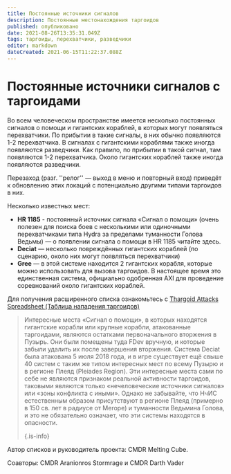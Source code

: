 ```yaml
---
title: Постоянные источники сигналов
description: Постоянные местонахождения таргоидов
published: опубликовано
date: 2021-08-26T13:35:31.049Z
tags: таргоиды, перехватчики, разведчики
editor: markdown
dateCreated: 2021-06-15T11:22:37.088Z
---
```


# Постоянные источники сигналов с таргоидами
Во всем человеческом пространстве имеется несколько постоянных сигналов о помощи и гигантских кораблей, в которых могут появляться перехватчики. По прибытии в такие сигналы, в них обычно появляются 1-2 перехватчика. В сигналах с гигантскими кораблями также иногда появляются разведчики. Как правило, по прибытии в такой сигнал, там появляются 1-2 перехватчика. Около гигантских кораблей также иногда появляются разведчики.

Перезаход (разг. ''релог'' — выход в меню и повторный вход) приведёт к обновлению этих локаций с потенциально другими типами таргоидов в них.

Несколько известных мест:

- **HR 1185** - постоянный источник сигнала «Сигнал о помощи» (очень полезен для поиска боев с несколькими или одиночными перехватчиками типа Hydra за пределами туманности Голова Ведьмы) — о появлении сигнала о помощи в HR 1185 читайте здесь.
- **Deciat** — несколько повреждённых гигантских кораблей (по сценарию, около них могут появляться перехватчики)
- **Gree** — в этой системе находится 2 гигантских корабля, которые можно использовать для вызова таргоидов. В настоящее время это единственная система, официально одобренная AXI для проведение соревнований около гигантских кораблей.

Для получения расширенного списка ознакомьтесь с [Thargoid Attacks Spreadsheet (Таблица нападения таргоидов)](https://docs.google.com/spreadsheets/d/1hnJTNAwAu0fY9Asu8SgXsfpjyTFxRhW_4oPCJS5Ydv4/edit#gid=0)



> Интересные места «Сигнал о помощи», в которых находятся гигантские корабли или крупные корабли, атакованные таргоидами, являются остатками первоначального вторжения в Пузырь. Они были помещены туда FDev вручную, и которые забыли удалить их после завершения вторжения. Система Deciat была атакована 5 июля 2018 года, и в игре существует ещё свыше 40 систем с таким же типом интересных мест по всему Пузырю и в регионе Плеяд (Pleiades Region). Эти интересные места сами по себе не являются признаком реальной активности таргоидов, таковыми являются только «нечеловеческие источники сигналов» или «зоны конфликта с иными». Однако не забывайте, что НчИС естественным образом присутствуют в регионе Плеяд (примерно в 150 св. лет в радиусе от Merope) и туманности Ведьмина Голова, и это не обязательно означает, что эти системы находятся в опасности. 
> 
> {.is-info}


Автор списков и руководитель проекта: CMDR Melting Cube.

Соавторы: CMDR Aranionros Stormrage и CMDR Darth Vader